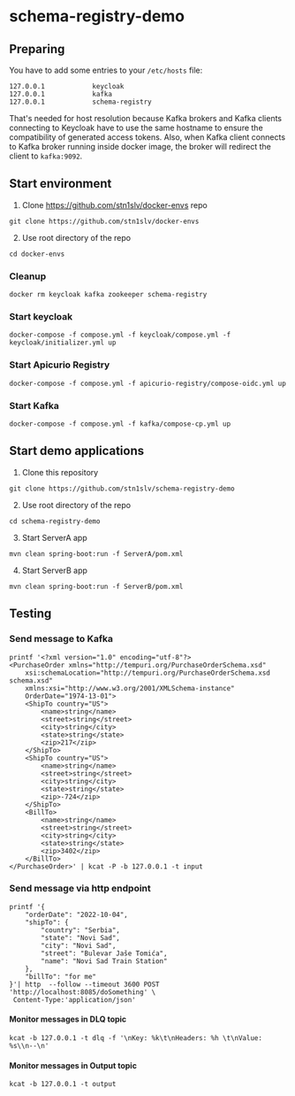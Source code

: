 # schema-registry-demo
## Preparing
You have to add some entries to your ```/etc/hosts``` file:
```
127.0.0.1            keycloak
127.0.0.1            kafka
127.0.0.1            schema-registry
```
That's needed for host resolution because Kafka brokers and Kafka clients connecting to Keycloak have to use the same hostname to ensure the compatibility of generated access tokens. Also, when Kafka client connects to Kafka broker running inside docker image, the broker will redirect the client to ```kafka:9092```.

## Start environment
1. Clone https://github.com/stn1slv/docker-envs repo
```
git clone https://github.com/stn1slv/docker-envs
```
2. Use root directory of the repo
```
cd docker-envs
```

### Cleanup
```
docker rm keycloak kafka zookeeper schema-registry
```

### Start keycloak
```
docker-compose -f compose.yml -f keycloak/compose.yml -f keycloak/initializer.yml up
```

### Start Apicurio Registry
```
docker-compose -f compose.yml -f apicurio-registry/compose-oidc.yml up
```

### Start Kafka
```
docker-compose -f compose.yml -f kafka/compose-cp.yml up
```

## Start demo applications
1. Clone this repository
```
git clone https://github.com/stn1slv/schema-registry-demo
```
2. Use root directory of the repo
```
cd schema-registry-demo
```

3. Start ServerA app
```
mvn clean spring-boot:run -f ServerA/pom.xml
```
4. Start ServerB app
```
mvn clean spring-boot:run -f ServerB/pom.xml
```

## Testing
### Send message to Kafka
```
printf '<?xml version="1.0" encoding="utf-8"?>
<PurchaseOrder xmlns="http://tempuri.org/PurchaseOrderSchema.xsd" 
    xsi:schemaLocation="http://tempuri.org/PurchaseOrderSchema.xsd schema.xsd" 
    xmlns:xsi="http://www.w3.org/2001/XMLSchema-instance"
    OrderDate="1974-13-01">
    <ShipTo country="US">
        <name>string</name>
        <street>string</street>
        <city>string</city>
        <state>string</state>
        <zip>217</zip>
    </ShipTo>
    <ShipTo country="US">
        <name>string</name>
        <street>string</street>
        <city>string</city>
        <state>string</state>
        <zip>-724</zip>
    </ShipTo>
    <BillTo>
        <name>string</name>
        <street>string</street>
        <city>string</city>
        <state>string</state>
        <zip>3402</zip>
    </BillTo>
</PurchaseOrder>' | kcat -P -b 127.0.0.1 -t input
```

### Send message via http endpoint

```
printf '{
    "orderDate": "2022-10-04",
    "shipTo": {
        "country": "Serbia",
        "state": "Novi Sad",
        "city": "Novi Sad",
        "street": "Bulevar Jaše Tomića",
        "name": "Novi Sad Train Station"
    },
    "billTo": "for me"
}'| http  --follow --timeout 3600 POST 'http://localhost:8085/doSomething' \
 Content-Type:'application/json'
```

#### Monitor messages in DLQ topic
```
kcat -b 127.0.0.1 -t dlq -f '\nKey: %k\t\nHeaders: %h \t\nValue: %s\\n--\n'
```

#### Monitor messages in Output topic
```
kcat -b 127.0.0.1 -t output
```
